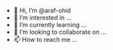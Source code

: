 - 👋 Hi, I’m @araf-ohid
- 👀 I’m interested in ...
- 🌱 I’m currently learning ...
- 💞️ I’m looking to collaborate on ...
- 📫 How to reach me ...

<!---
araf-ohid/araf-ohid is a ✨ special ✨ repository because its `README.md` (this file) appears on your GitHub profile.
You can click the Preview link to take a look at your changes.
--->
